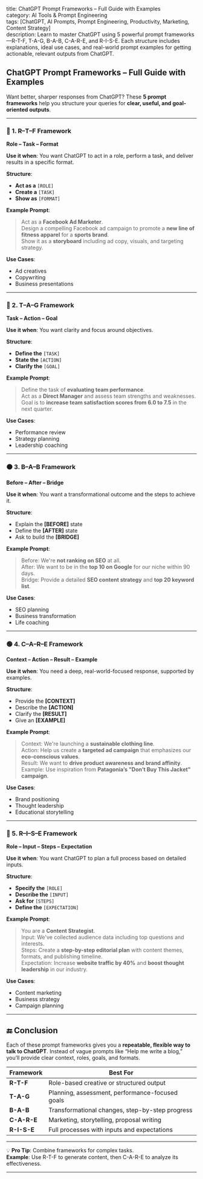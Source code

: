 title: ChatGPT Prompt Frameworks – Full Guide with Examples  
category: AI Tools & Prompt Engineering  
tags: [ChatGPT, AI Prompts, Prompt Engineering, Productivity, Marketing, Content Strategy]  
description: Learn to master ChatGPT using 5 powerful prompt frameworks—R-T-F, T-A-G, B-A-B, C-A-R-E, and R-I-S-E. Each structure includes explanations, ideal use cases, and real-world prompt examples for getting actionable, relevant outputs from ChatGPT.  

## ChatGPT Prompt Frameworks – Full Guide with Examples

Want better, sharper responses from ChatGPT? These **5 prompt frameworks** help you structure your queries for **clear, useful, and goal-oriented outputs**.

---

### 🔶 1. R–T–F Framework  
**Role – Task – Format**

**Use it when**: You want ChatGPT to act in a role, perform a task, and deliver results in a specific format.

**Structure**:
- **Act as a** `[ROLE]`  
- **Create a** `[TASK]`  
- **Show as** `[FORMAT]`

**Example Prompt**:
> Act as a **Facebook Ad Marketer**.  
> Design a compelling Facebook ad campaign to promote a **new line of fitness apparel** for a **sports brand**.  
> Show it as a **storyboard** including ad copy, visuals, and targeting strategy.

**Use Cases**:
- Ad creatives
- Copywriting
- Business presentations

---

### 🔷 2. T–A–G Framework  
**Task – Action – Goal**

**Use it when**: You want clarity and focus around objectives.

**Structure**:
- **Define the** `[TASK]`  
- **State the** `[ACTION]`  
- **Clarify the** `[GOAL]`

**Example Prompt**:
> Define the task of **evaluating team performance**.  
> Act as a **Direct Manager** and assess team strengths and weaknesses.  
> Goal is to **increase team satisfaction scores from 6.0 to 7.5** in the next quarter.

**Use Cases**:
- Performance review
- Strategy planning
- Leadership coaching

---

### 🟠 3. B–A–B Framework  
**Before – After – Bridge**

**Use it when**: You want a transformational outcome and the steps to achieve it.

**Structure**:
- Explain the **[BEFORE]** state  
- Define the **[AFTER]** state  
- Ask to build the **[BRIDGE]**

**Example Prompt**:
> Before: We're **not ranking on SEO** at all.  
> After: We want to be in the **top 10 on Google** for our niche within 90 days.  
> Bridge: Provide a detailed **SEO content strategy** and **top 20 keyword list**.

**Use Cases**:
- SEO planning
- Business transformation
- Life coaching

---

### 🟢 4. C–A–R–E Framework  
**Context – Action – Result – Example**

**Use it when**: You need a deep, real-world-focused response, supported by examples.

**Structure**:
- Provide the **[CONTEXT]**  
- Describe the **[ACTION]**  
- Clarify the **[RESULT]**  
- Give an **[EXAMPLE]**

**Example Prompt**:
> Context: We're launching a **sustainable clothing line**.  
> Action: Help us create a **targeted ad campaign** that emphasizes our **eco-conscious values**.  
> Result: We want to **drive product awareness and brand affinity**.  
> Example: Use inspiration from **Patagonia’s "Don’t Buy This Jacket" campaign**.

**Use Cases**:
- Brand positioning
- Thought leadership
- Educational storytelling

---

### 🔵 5. R–I–S–E Framework  
**Role – Input – Steps – Expectation**

**Use it when**: You want ChatGPT to plan a full process based on detailed inputs.

**Structure**:
- **Specify the** `[ROLE]`  
- **Describe the** `[INPUT]`  
- **Ask for** `[STEPS]`  
- **Define the** `[EXPECTATION]`

**Example Prompt**:
> You are a **Content Strategist**.  
> Input: We've collected audience data including top questions and interests.  
> Steps: Create a **step-by-step editorial plan** with content themes, formats, and publishing timeline.  
> Expectation: Increase **website traffic by 40%** and **boost thought leadership** in our industry.

**Use Cases**:
- Content marketing
- Business strategy
- Campaign planning

---

## 🔚 Conclusion

Each of these prompt frameworks gives you a **repeatable, flexible way to talk to ChatGPT**. Instead of vague prompts like “Help me write a blog,” you’ll provide clear context, roles, goals, and formats.

| Framework | Best For |
|-----------|----------|
| **R-T-F** | Role-based creative or structured output |
| **T-A-G** | Planning, assessment, performance-focused goals |
| **B-A-B** | Transformational changes, step-by-step progress |
| **C-A-R-E** | Marketing, storytelling, proposal writing |
| **R-I-S-E** | Full processes with inputs and expectations |

---

💡 **Pro Tip**: Combine frameworks for complex tasks.  
**Example**: Use R-T-F to generate content, then C-A-R-E to analyze its effectiveness.

---